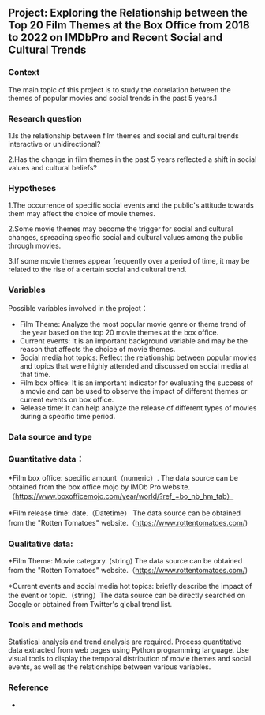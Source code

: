 ## Project: Exploring the Relationship between the Top 20 Film Themes at the Box Office from 2018 to 2022 on IMDbPro and Recent Social and Cultural Trends
### Context 
The main topic of this project is to study the correlation between the themes of popular movies and social trends in the past 5 years.1
### Research question
1.Is the relationship between film themes and social and cultural trends interactive or unidirectional?

2.Has the change in film themes in the past 5 years reflected a shift in social values and cultural beliefs?
### Hypotheses
1.The occurrence of specific social events and the public's attitude towards them may affect the choice of movie themes.

2.Some movie themes may become the trigger for social and cultural changes, spreading specific social and cultural values among the public through movies.

3.If some movie themes appear frequently over a period of time, it may be related to the rise of a certain social and cultural trend.

### Variables 
Possible variables involved in the project： 
* Film Theme: Analyze the most popular movie genre or theme trend of the year based on the top 20 movie themes at the box office. 
* Current events: It is an important background variable and may be the reason that affects the choice of movie themes.
* Social media hot topics: Reflect the relationship between popular movies and topics that were highly attended and discussed on social media at that time. 
* Film box office: It is an important indicator for evaluating the success of a movie and can be used to observe the impact of different themes or current events on box office.
* Release time: It can help analyze the release of different types of movies during a specific time period. 
### Data source and type
### Quantitative data：
*Film box office: specific amount（numeric）. The data source can be obtained from the box office mojo by IMDb Pro website.（https://www.boxofficemojo.com/year/world/?ref_=bo_nb_hm_tab）

*Film release time: date.（Datetime） The data source can be obtained from the "Rotten Tomatoes" website.（https://www.rottentomatoes.com/)
### Qualitative data:
*Film Theme: Movie category. (string)  The data source can be obtained from the "Rotten Tomatoes" website.（https://www.rottentomatoes.com/)

*Current events and social media hot topics: briefly describe the impact of the event or topic.（string）The data source can be directly searched on Google or obtained from Twitter's global trend list.
### Tools and methods 
Statistical analysis and trend analysis are required. Process quantitative data extracted from web pages using Python programming language. Use visual tools to display the temporal distribution of movie themes and social events, as well as the relationships between various variables.
### Reference
* 
